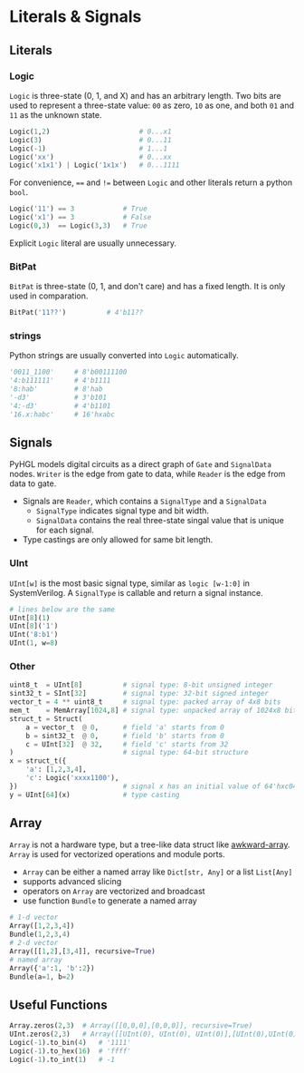 # Literals & Signals 

## Literals 

### Logic 

`Logic` is three-state (0, 1, and X) and has an arbitrary length. Two bits are used to represent a three-state value: `00` as zero, `10` as one, and both `01` and `11` as the unknown state.

```py 
Logic(1,2)                      # 0...x1 
Logic(3)                        # 0...11
Logic(-1)                       # 1...1
Logic('xx')                     # 0...xx 
Logic('x1x1') | Logic('1x1x')   # 0...1111
```

For convenience, `==` and `!=` between `Logic` and other literals return a python `bool`. 

```py 
Logic('11') == 3            # True 
Logic('x1') == 3            # False 
Logic(0,3)  == Logic(3,3)   # True
```

Explicit `Logic` literal are usually unnecessary. 

### BitPat 

`BitPat` is three-state (0, 1, and don't care) and has a fixed length. It is only used in comparation.

```py 
BitPat('11??')          # 4'b11??
```

### strings 

Python strings are usually  converted into `Logic` automatically. 

```py
'0011_1100'     # 8'b00111100 
'4:b111111'     # 4'b1111 
'8:hab'         # 8'hab 
'-d3'           # 3'b101
'4:-d3'         # 4'b1101 
'16.x:habc'     # 16'hxabc
```

## Signals

PyHGL models digital circuits as a direct graph of `Gate` and `SignalData` nodes. `Writer` is the edge from gate to data, while `Reader` is the edge from data to gate. 

- Signals are `Reader`, which contains a `SignalType` and a `SignalData` 
  - `SignalType` indicates signal type and bit width. 
  - `SignalData` contains the real three-state singal value that is unique for each signal. 
- Type castings are only allowed for same bit length.


### UInt 

`UInt[w]` is the most basic signal type, similar as `logic [w-1:0]` in SystemVerilog. A `SignalType` is callable and return a signal instance.

```py
# lines below are the same
UInt[8](1)       
UInt[8]('1')
UInt('8:b1')
UInt(1, w=8)
```

### Other

```py 
uint8_t  = UInt[8]          # signal type: 8-bit unsigned integer
sint32_t = SInt[32]         # signal type: 32-bit signed integer
vector_t = 4 ** uint8_t     # signal type: packed array of 4x8 bits
mem_t    = MemArray[1024,8] # signal type: unpacked array of 1024x8 bits
struct_t = Struct(
    a = vector_t  @ 0,      # field 'a' starts from 0
    b = sint32_t  @ 0,      # field 'b' starts from 0 
    c = UInt[32]  @ 32,     # field 'c' starts from 32
)                           # signal type: 64-bit structure
x = struct_t({
    'a': [1,2,3,4], 
    'c': Logic('xxxx1100'),
})                          # signal x has an initial value of 64'hxc04030201
y = UInt[64](x)             # type casting        
``` 





## Array 

`Array` is not a hardware type, but a tree-like data struct like [awkward-array](https://awkward-array.readthedocs.io/en/latest/). `Array` is used for vectorized operations and module ports. 


- `Array` can be either a named array like `Dict[str, Any]` or a list `List[Any]`
- supports advanced slicing 
- operators on `Array` are vectorized and broadcast 
- use function `Bundle` to generate a named array 


```py 
# 1-d vector 
Array([1,2,3,4])  
Bundle(1,2,3,4)
# 2-d vector
Array([[1,2],[3,4]], recursive=True)
# named array 
Array({'a':1, 'b':2})
Bundle(a=1, b=2)
``` 


## Useful Functions 

```py 
Array.zeros(2,3)  # Array([[0,0,0],[0,0,0]], recursive=True)
UInt.zeros(2,3)   # Array([[UInt(0), UInt(0), UInt(0)],[UInt(0),UInt(0),UInt(0)]], recursive=True)
Logic(-1).to_bin(4)   # '1111'
Logic(-1).to_hex(16)  # 'ffff'
Logic(-1).to_int(1)   # -1
```